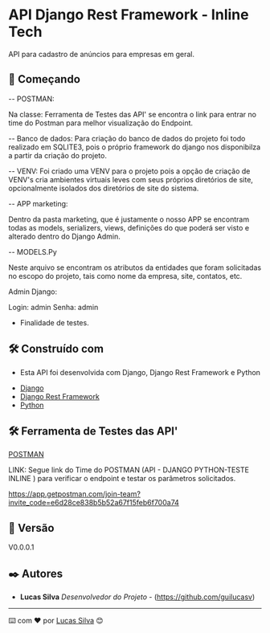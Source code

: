 # API Django Rest Framework - Inline Tech

API para cadastro de anúncios para empresas em geral.

## 🚀 Começando

-- POSTMAN:

Na classe: Ferramenta de Testes das API' se encontra o link para entrar no time do Postman para melhor visualização do Endpoint.

-- Banco de dados: 
Para criação do banco de dados do projeto foi todo realizado em SQLITE3, pois o próprio framework do django nos disponibilza a partir da criação do projeto.

-- VENV:
Foi criado uma VENV para o projeto pois a opção de criação de VENV's cria ambientes virtuais leves com seus próprios diretórios de site, opcionalmente isolados dos diretórios de site do sistema.


-- APP marketing:

Dentro da pasta marketing, que é justamente o nosso APP se encontram todas as models, serializers, views, definições do que poderá ser visto e alterado dentro do Django Admin.

-- MODELS.Py

Neste arquivo se encontram os atributos da entidades que foram solicitadas no escopo do projeto, tais como nome da empresa, site, contatos, etc.

Admin Django:

Login: admin
Senha: admin 

- Finalidade de testes.


## 🛠️ Construído com

- Esta API foi desenvolvida com Django, Django Rest Framework e Python

* [Django](https://docs.djangoproject.com/en/4.0/)
* [Django Rest Framework](https://www.django-rest-framework.org/)
* [Python](https://docs.python.org/3/)

## 🛠️ Ferramenta de Testes das API'


[POSTMAN](https://www.postman.com/)

LINK: Segue link do Time do POSTMAN (API - DJANGO PYTHON-TESTE INLINE ) para verificar o endpoint e testar os parâmetros solicitados.

https://app.getpostman.com/join-team?invite_code=e6d28ce838b5b52a67f15feb6f700a74

## 📌 Versão

V0.0.0.1

## ✒️ Autores

* **Lucas Silva** *Desenvolvedor do Projeto* - (https://github.com/guilucasv)

---

⌨️ com ❤️ por [Lucas Silva](https://github.com/guilucasv) 😊
